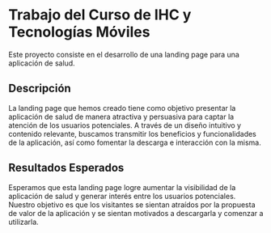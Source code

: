 # Trabajo del Curso de IHC y Tecnologías Móviles

Este proyecto consiste en el desarrollo de una landing page para una aplicación de salud.

## Descripción

La landing page que hemos creado tiene como objetivo presentar la aplicación de salud de manera atractiva y persuasiva para captar la atención de los usuarios potenciales. A través de un diseño intuitivo y contenido relevante, buscamos transmitir los beneficios y funcionalidades de la aplicación, así como fomentar la descarga e interacción con la misma.

## Resultados Esperados

Esperamos que esta landing page logre aumentar la visibilidad de la aplicación de salud y generar interés entre los usuarios potenciales. Nuestro objetivo es que los visitantes se sientan atraídos por la propuesta de valor de la aplicación y se sientan motivados a descargarla y comenzar a utilizarla.
